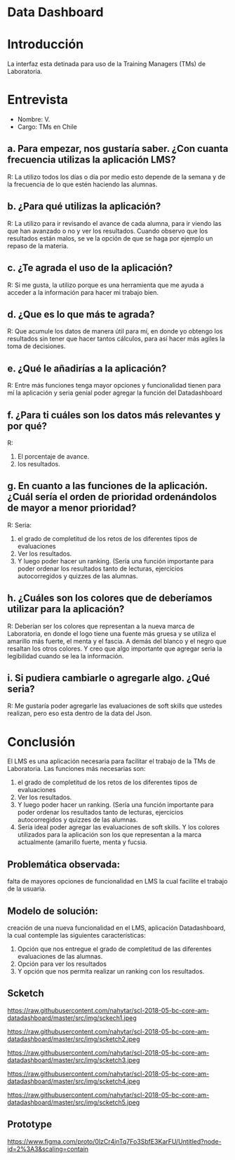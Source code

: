 # Data Dashboard

# Introducción

La interfaz esta detinada para uso de la Training Managers (TMs) de Laboratoria.

# Entrevista 

* Nombre: V.
* Cargo: TMs en Chile

## a. Para empezar, nos gustaría saber. ¿Con cuanta frecuencia utilizas la aplicación LMS?

R: La utilizo todos los días o día por medio esto depende de la semana y de la frecuencia de lo que estén haciendo las alumnas.

## b. ¿Para qué utilizas la aplicación?

R: La utilizo para ir revisando el avance de cada alumna, para ir viendo las que han avanzado o no y ver los resultados. Cuando observo que los resultados están malos, se ve la opción de que se haga por ejemplo un repaso de la materia.

## c. ¿Te agrada el uso de la aplicación?

R: Si me gusta, la utilizo porque es una herramienta que me ayuda a acceder a la información para hacer mi trabajo bien.

## d. ¿Que es lo que más te agrada?

R: Que acumule los datos de manera útil para mí, en donde yo obtengo los resultados sin tener que hacer tantos cálculos, para así hacer más agiles la toma de decisiones.

## e. ¿Qué le añadirías a la aplicación?

R: Entre más funciones tenga mayor opciones y funcionalidad tienen para mí la aplicación y seria genial poder agregar la función del Datadashboard

## f. ¿Para ti cuáles son los datos más relevantes y por qué?

R: 
1. El porcentaje de avance.
2. los resultados.

## g. En cuanto a las funciones de la aplicación. ¿Cuál sería el orden de prioridad ordenándolos de mayor a menor prioridad?

R: Seria:
1.	 el grado de completitud de los retos de los diferentes tipos de evaluaciones
2.	Ver los resultados.
3.	Y luego poder hacer un ranking. (Sería una función importante para poder ordenar los resultados tanto de lecturas, ejercicios autocorregidos y quizzes de las alumnas.

## h. ¿Cuáles son los colores que de deberíamos utilizar para la aplicación?

R: Deberían ser los colores que representan a la nueva marca de Laboratoria, en donde el logo tiene una fuente más gruesa y se utiliza el amarillo más fuerte, el menta y el fascia. A demás del blanco y el negro que resaltan los otros colores.
Y creo que algo importante que agregar seria la legibilidad cuando se lea la información.

## i. Si pudiera cambiarle o agregarle algo. ¿Qué seria?

R: Me gustaría poder agregarle las evaluaciones de soft skills que ustedes realizan, pero eso esta dentro de la data del Json.

# Conclusión

El LMS es una aplicación necesaria para facilitar el trabajo de la TMs de Laboratoria.
Las funciones más necesarias son:
1.	el grado de completitud de los retos de los diferentes tipos de evaluaciones
2.	Ver los resultados.
3.	Y luego poder hacer un ranking. (Sería una función importante para poder ordenar los resultados tanto de lecturas, ejercicios autocorregidos y quizzes de las alumnas.
4.	Sería ideal poder agregar las evaluaciones de soft skills.
Y los colores utilizados para la aplicación son los que representan a la marca actualmente (amarillo fuerte, menta y fucsia.

## Problemática observada:  
falta de mayores opciones de funcionalidad en LMS la cual facilite el trabajo de la usuaria.

## Modelo de solución: 
creación de una nueva funcionalidad en el LMS, aplicación Datadashboard, la cual contemple las siguientes características:
1. Opción que nos entregue el grado de completitud de las diferentes evaluaciones de las alumnas.
2. Opción para ver los resultados
3. Y opción que nos permita realizar un ranking con los resultados.

## Scketch

https://raw.githubusercontent.com/nahytar/scl-2018-05-bc-core-am-datadashboard/master/src/img/sckech1.jpeg

https://raw.githubusercontent.com/nahytar/scl-2018-05-bc-core-am-datadashboard/master/src/img/scketch2.jpeg

https://raw.githubusercontent.com/nahytar/scl-2018-05-bc-core-am-datadashboard/master/src/img/scketch3.jpeg

https://raw.githubusercontent.com/nahytar/scl-2018-05-bc-core-am-datadashboard/master/src/img/scketch4.jpeg

https://raw.githubusercontent.com/nahytar/scl-2018-05-bc-core-am-datadashboard/master/src/img/scketch5.jpeg

## Prototype

https://www.figma.com/proto/0lzCr4jnTq7Fo3SbfE3KarFU/Untitled?node-id=2%3A3&scaling=contain